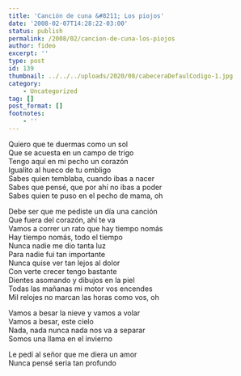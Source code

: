 ```yaml
---
title: 'Canción de cuna &#8211; Los piojos'
date: '2008-02-07T14:28:22-03:00'
status: publish
permalink: /2008/02/cancion-de-cuna-los-piojos
author: fideo
excerpt: ''
type: post
id: 139
thumbnail: ../../../uploads/2020/08/cabeceraDefaulCodigo-1.jpg
category:
    - Uncategorized
tag: []
post_format: []
footnotes:
    - ''
---
```

Quiero que te duermas como un sol  
Que se acuesta en un campo de trigo  
Tengo aquí en mi pecho un corazón  
Igualito al hueco de tu ombligo  
Sabes quien temblaba, cuando ibas a nacer  
Sabes que pensé, que por ahí no ibas a poder  
Sabes quien te puso en el pecho de mama, oh

Debe ser que me pediste un día una canción  
Que fuera del corazón, ahí te va  
Vamos a correr un rato que hay tiempo nomás  
Hay tiempo nomás, todo el tiempo  
Nunca nadie me dio tanta luz  
Para nadie fui tan importante  
Nunca quise ver tan lejos al dolor  
Con verte crecer tengo bastante  
Dientes asomando y dibujos en la piel  
Todas las mañanas mi motor vos encendes  
Mil relojes no marcan las horas como vos, oh

Vamos a besar la nieve y vamos a volar  
Vamos a besar, este cielo  
Nada, nada nunca nada nos va a separar  
Somos una llama en el invierno

Le pedí al señor que me diera un amor  
Nunca pensé seria tan profundo